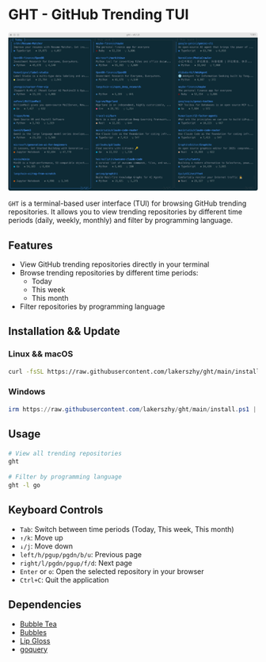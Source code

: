 # GHT - GitHub Trending TUI

![ght](/asset/ght.png)

`GHT` is a terminal-based user interface (TUI) for browsing GitHub trending repositories. It allows you to view trending repositories by different time periods (daily, weekly, monthly) and filter by programming language.

## Features

- View GitHub trending repositories directly in your terminal
- Browse trending repositories by different time periods:
  - Today
  - This week
  - This month
- Filter repositories by programming language

## Installation && Update

### Linux && macOS

```sh
curl -fsSL https://raw.githubusercontent.com/lakerszhy/ght/main/install.sh | sh
```

### Windows

```powershell
irm https://raw.githubusercontent.com/lakerszhy/ght/main/install.ps1 | iex
```

## Usage

```bash
# View all trending repositories
ght
```

```bash
# Filter by programming language
ght -l go
```

## Keyboard Controls

- `Tab`: Switch between time periods (Today, This week, This month)
- `↑/k`: Move up
- `↓/j`: Move down
- `left/h/pgup/pgdn/b/u`: Previous page
- `right/l/pgdn/pgup/f/d`: Next page
- `Enter` or `o`: Open the selected repository in your browser
- `Ctrl+C`: Quit the application

## Dependencies

- [Bubble Tea](https://github.com/charmbracelet/bubbletea)
- [Bubbles](https://github.com/charmbracelet/bubbles)
- [Lip Gloss](https://github.com/charmbracelet/lipgloss)
- [goquery](https://github.com/PuerkitoBio/goquery)